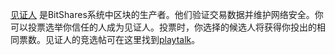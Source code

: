 [见证人](introduction/witness) 是BitShares系统中区块的生产者。他们验证交易数据并维护网络安全。你可以投票选举你信任的人成为见证人。投票时，你选择的候选人将获得你投出的相同票数。见证人的竞选帖可在这里找到[playtalk](https://talk.dacplay.org/index.php?board=13.0)。